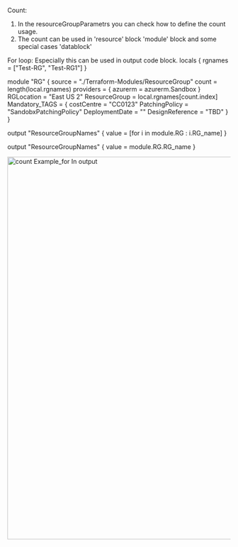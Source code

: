 Count: 
  1. In the resourceGroupParametrs you can check how to define the count usage.
  2. The count can be used in 'resource' block 'module' block and some special cases 'datablock'

For loop: 
Especially this can be used in output code block.
locals {
  rgnames = ["Test-RG", "Test-RG1"]
}

module "RG" {
    source = "./Terraform-Modules/ResourceGroup"
    count = length(local.rgnames)
    providers = {
      azurerm = azurerm.Sandbox
    }
    RGLocation = "East US 2"
    ResourceGroup = local.rgnames[count.index]
    Mandatory_TAGS = {
          costCentre = "CC0123"
          PatchingPolicy = "SandobxPatchingPolicy"
          DeploymentDate = ""
          DesignReference = "TBD"
    }
}

output "ResourceGroupNames" {
  value = [for i in module.RG : i.RG_name]
}

output "ResourceGroupNames" {
  value = module.RG.RG_name
}


<img width="863" alt="count Example_for In output" src="https://github.com/user-attachments/assets/3fd752d4-345f-44f7-887a-64bf22c4ed57" />


